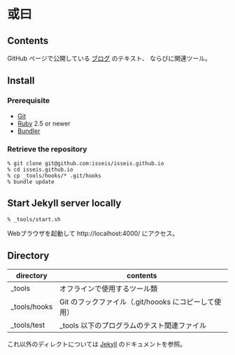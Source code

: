 # 或曰

## Contents

GitHub ページで公開している [ブログ](https://blog2.issei.org/) のテキスト、
ならびに関連ツール。

## Install

### Prerequisite
* [Git](https://git-scm.com/)
* [Ruby](https://www.ruby-lang.org) 2.5 or newer
* [Bundler](https://bundler.io/)

### Retrieve the repository

```
% git clone git@github.com:isseis/isseis.github.io
% cd isseis.github.io
% cp _tools/hooks/* .git/hooks
% bundle update
```

## Start Jekyll server locally

```
% _tools/start.sh
```
Webブラウザを起動して http://localhost:4000/ にアクセス。

## Directory

| directory | contents |
| - | - |
| _tools  | オフラインで使用するツール類 |
| _tools/hooks  | Git のフックファイル（.git/hoooks にコピーして使用） |
| _tools/test   | _tools 以下のプログラムのテスト関連ファイル |

これ以外のディレクトについては [Jekyll](https://jekyllrb.com/) のドキュメントを参照。
